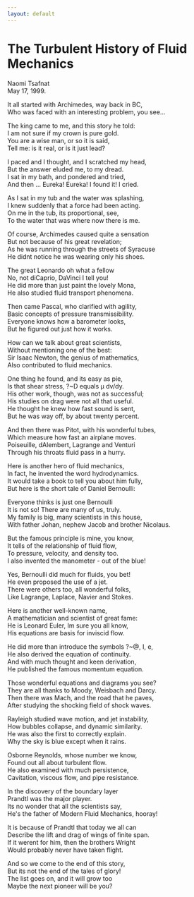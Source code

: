 ```yaml
---
layout: default
---
```


# The Turbulent History of Fluid Mechanics

Naomi Tsafnat</br>
May 17, 1999.</br>

It all started with Archimedes, way back in BC, </br>
Who was faced with an interesting problem, you see...

The king came to me, and this story he told: </br>
I am not sure if my crown is pure gold. </br>
You are a wise man, or so it is said, </br>
Tell me: is it real, or is it just lead?

I paced and I thought, and I scratched my head, </br>
But the answer eluded me, to my dread. </br>
I sat in my bath, and pondered and tried, </br>
And then ... Eureka! Eureka! I found it! I cried.

As I sat in my tub and the water was splashing, </br>
I knew suddenly that a force had been acting. </br>
On me in the tub, its proportional, see, </br>
To the water that was where now there is me.

Of course, Archimedes caused quite a sensation </br>
But not because of his great revelation; </br>
As he was running through the streets of Syracuse </br>
He didnt notice he was wearing only his shoes.

The great Leonardo oh what a fellow </br>
No, not diCaprio, DaVinci I tell you! </br>
He did more than just paint the lovely Mona, </br>
He also studied fluid transport phenomena.

Then came Pascal, who clarified with agility, </br>
Basic concepts of pressure transmissibility. </br>
Everyone knows how a barometer looks, </br>
But he figured out just how it works.

How can we talk about great scientists, </br>
Without mentioning one of the best: </br>
Sir Isaac Newton, the genius of mathematics, </br>
Also contributed to fluid mechanics.

One thing he found, and its easy as pie, </br>
Is that shear stress, ?~D equals μ dv/dy. </br>
His other work, though, was not as successful; </br>
His studies on drag were not all that useful. </br>
He thought he knew how fast sound is sent, </br>
But he was way off, by about twenty percent.

And then there was Pitot, with his wonderful tubes, </br>
Which measure how fast an airplane moves. </br>
Poiseuille, dAlembert, Lagrange and Venturi </br>
Through his throats fluid pass in a hurry.

Here is another hero of fluid mechanics, </br>
In fact, he invented the word hydrodynamics. </br>
It would take a book to tell you about him fully, </br>
But here is the short tale of Daniel Bernoulli: 

Everyone thinks is just one Bernoulli </br>
It is not so! There are many of us, truly. </br>
My family is big, many scientists in this house, </br>
With father Johan, nephew Jacob and brother Nicolaus.

But the famous principle is mine, you know, </br>
It tells of the relationship of fluid flow, </br>
To pressure, velocity, and density too. </br>
I also invented the manometer - out of the blue!

Yes, Bernoulli did much for fluids, you bet! </br>
He even proposed the use of a jet. </br>
There were others too, all wonderful folks, </br>
Like Lagrange, Laplace, Navier and Stokes.

Here is another well-known name, </br>
A mathematician and scientist of great fame: </br>
He is Leonard Euler, Im sure you all know, </br>
His equations are basis for inviscid flow.

He did more than introduce the symbols ?~@, I, e, </br>
He also derived the equation of continuity. </br>
And with much thought and keen derivation, </br>
He published the famous momentum equation.

Those wonderful equations and diagrams you see? </br>
They are all thanks to Moody, Weisbach and Darcy. </br>
Then there was Mach, and the road that he paves, </br>
After studying the shocking field of shock waves.

Rayleigh studied wave motion, and jet instability, </br>
How bubbles collapse, and dynamic similarity. </br>
He was also the first to correctly explain. </br>
Why the sky is blue except when it rains.

Osborne Reynolds, whose number we know, </br>
Found out all about turbulent flow. </br>
He also examined with much persistence, </br>
Cavitation, viscous flow, and pipe resistance.

In the discovery of the boundary layer </br>
Prandtl was the major player. </br>
Its no wonder that all the scientists say, </br>
He's the father of Modern Fluid Mechanics, hooray!

It is because of Prandtl that today we all can </br>
Describe the lift and drag of wings of finite span. </br>
If it werent for him, then the brothers Wright </br>
Would probably never have taken flight.

And so we come to the end of this story, </br>
But its not the end of the tales of glory! </br>
The list goes on, and it will grow too </br>
Maybe the next pioneer will be you?

